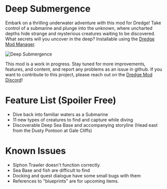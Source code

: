 # Deep Submergence
Embark on a thrilling underwater adventure with this mod for Dredge! Take control of a submarine and plunge into the unknown, where uncharted depths hide strange and mysterious creatures waiting to be discovered. What secrets will you uncover in the deep?
Installable using the [Dredge Mod Manager](https://github.com/DREDGE-Mods/DredgeModManager).

![Deep Submergence](./thumbnail.png)

This mod is a work in progress. Stay tuned for more improvements, features, and content, and report any problems as an issue in github. If you want to contribute to this project, please reach out on the [Dredge Mod Discord](https://discord.com/invite/qFqPuTUAmD)!

# Feature List (Spoiler Free)
- Dive back into familiar waters as a Submarine
- 11 new types of creatures to find and capture while diving
- Discoverable Deep Sea Base and accompanying storyline (Head east from the Dusty Pontoon at Gale Cliffs)

# Known Issues
- Siphon Trawler doesn't function correctly.
- Sea Base and fish are difficult to find
- Docking and quest dialogue have some small bugs with them
- References to "blueprints" are for upcoming items.
